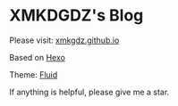 # XMKDGDZ's Blog

Please visit: [xmkgdz.github.io](https://xmkdgdz.github.io/)

Based on [Hexo](https://hexo.io/)

Theme: [Fluid](https://github.com/fluid-dev/hexo-theme-fluid)

If anything is helpful, please give me a star.